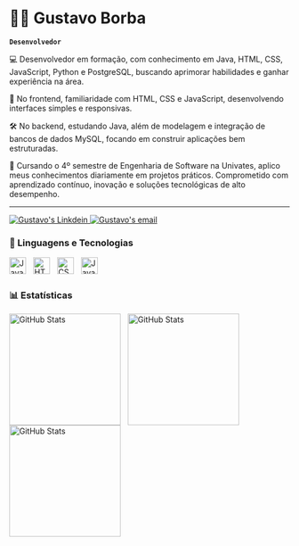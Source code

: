 
# 👨‍💻 Gustavo Borba

**`Desenvolvedor`**

💻 Desenvolvedor em formação, com conhecimento em Java, HTML, CSS, JavaScript, Python e PostgreSQL, buscando aprimorar habilidades e ganhar experiência na área.

🎨 No frontend, familiaridade com HTML, CSS e JavaScript, desenvolvendo interfaces simples e responsivas.

🛠️ No backend, estudando Java, além de modelagem e integração de bancos de dados MySQL, focando em construir aplicações bem estruturadas.

🚀 Cursando o 4º semestre de Engenharia de Software na Univates, aplico meus conhecimentos diariamente em projetos práticos. Comprometido com aprendizado contínuo, inovação e soluções tecnológicas de alto desempenho.


---

<div> 
  <a href="https://www.linkedin.com/in/gustavo-borba-076039223/" target="_blank" rel="nofollow">
  <img  alt="Gustavo's Linkdein" src="https://img.shields.io/badge/LinkedIn-0077B5?style=for-the-badge&logo=linkedin&logoColor=white" />
</a>
<a href="mailto:gustavoborbavts@gmail.com" target="_blank" rel="nofollow">
  <img  alt="Gustavo's email" src="https://img.shields.io/badge/Gmail-D14836?style=for-the-badge&logo=gmail&logoColor=white" />
</a>


### 🤖 Linguagens e Tecnologias
<img 
    align="left" 
    alt="Java" 
    title="Java"
    width="30px" 
    style="padding-right: 10px;" 
    src="https://cdn.jsdelivr.net/gh/devicons/devicon@latest/icons/java/java-original-wordmark.svg" 
/>

<img 
    align="left" 
    alt="HTML"
    title="HTML" 
    width="30px" 
    style="padding-right: 10px;" 
    src="https://cdn.jsdelivr.net/gh/devicons/devicon@latest/icons/html5/html5-original.svg" 
/>
<img 
    align="left" 
    alt="CSS" 
    title="CSS"
    width="30px" 
    style="padding-right: 10px;" 
    src="https://cdn.jsdelivr.net/gh/devicons/devicon@latest/icons/css3/css3-original.svg" 
/>
<img 
    align="left" 
    alt="JavaScript"
    title="JavaScript" 
    width="30px" 
    style="padding-right: 10px;" 
    src="https://cdn.jsdelivr.net/gh/devicons/devicon@latest/icons/javascript/javascript-original.svg" 
/>



<br/>
<br/>

### 📊 Estatísticas

<p>
  <img 
    align="left" 
    alt="GitHub Stats" 
    height="200" 
    style="padding-right: 10px;" 
    src="https://github-readme-stats.vercel.app/api?username=GustavoBorba-aa&theme=radical&show_icons=true&hide_border=false&count_private=false" 
  />

<img 
      align="left" 
      alt="GitHub Stats" 
      height="200" 
      src="https://github-readme-streak-stats.herokuapp.com/?user=GustavoBorba-aa&theme=radical&hide_border=false" 
  />
<img 
      align="left" 
      alt="GitHub Stats" 
      height="200" 
      src="https://github-readme-stats.vercel.app/api/top-langs/?username=GustavoBorba-aa&theme=radical&show_icons=true&hide_border=false&layout=compact" 
  />

</p>

